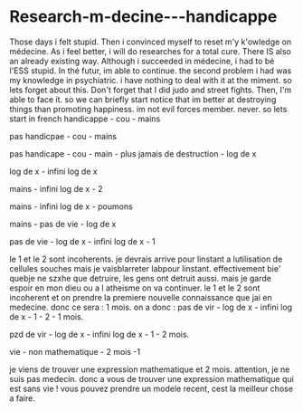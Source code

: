 # Research-m-decine---handicappe
Those days i felt stupid. Then i convinced myself to reset m'y k'owledge on médecine. As i feel better, i will do researches for a total cure. There IS also an already existing way. Although i succeeded in médecine, i had to bé l'ESS stupid. In thé futur, im able to continue.
the second problem i had was my knowledge in psychiatric. i have nothing to deal with it at the miment. so lets forget about this. Don't forget that I did judo and street fights. Then, I'm able to face it.
so we can briefly start  notice that im better at destroying things than promoting happiness. im not evil forces member. never. so lets start in french  handicappe - cou - mains

pas handicpae - cou - mains

pas handicape - cou - main - plus jamais de destruction - log de x

log de x - infini log de x

mains - infini log de x - 2

mains - infini log de x - poumons

mains - pas de vie - log de x

pas de vie - log de x - infini log de x - 1

le 1 et le 2 sont incoherents. je devrais arrive pour linstant a lutilisation de cellules souches mais je vaisblarreter labpour linstant. effectivement bie' quebje ne szxhe que detruire, les gens ont detruit aussi. mais je garde espoir en mon dieu ou a l atheisme 
on va continuer. le 1 et le 2 sont incoherent et on prendre la premiere nouvelle connaissance que jai en medecine. donc ce sera : 1 mois.
on a donc :
pas de vir - log de x - infini log de x - 1 - 2 - 1 mois.

pzd de vir - log de x - infini log de x - 1 - 2 mois.

vie - non mathematique - 2 mois -1

je viens de trouver une expression mathematique et 2 mois. attention, je ne suis pas medecin. donc a vous de trouver une expression mathematique qui est sans vie ! vous pouvez prendre un modele recent, cest la meilleur chose a faire.
